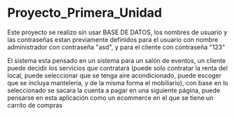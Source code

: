 # Proyecto_Primera_Unidad

Este proyecto se realizo sin usar BASE DE DATOS, los nombres de usuario y las contraseñas estan previamente definidos para el usuario con nombre administrador con contraseña "asd", y para el cliente con contraseña "123"   

El sistema esta pensado en un sistema para un salón de eventos, un cliente puede decidir los servicios que contratará (puede solo contratar la renta del local, puede seleccionar que se tenga aire acondicionado, puede escoger que se incluya manteleria,  y de la misma forma el mobiliario), con base en lo seleccionado se sacara la cuenta a pagar en una siguiente página, puede pensarse en esta aplicación como un ecommerce en el que se tiene un carrito de compras

